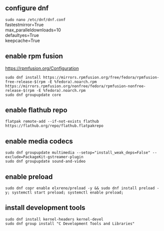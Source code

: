 ## configure dnf

`sudo nano /etc/dnf/dnf.conf`  
fastestmirror=True  
max_paralleldownloads=10  
defaultyes=True  
keepcache=True  

## enable rpm fusion

https://rpmfusion.org/Configuration

`sudo dnf install https://mirrors.rpmfusion.org/free/fedora/rpmfusion-free-release-$(rpm -E %fedora).noarch.rpm https://mirrors.rpmfusion.org/nonfree/fedora/rpmfusion-nonfree-release-$(rpm -E %fedora).noarch.rpm`  
`sudo dnf groupupdate core`

## enable flathub repo

`flatpak remote-add --if-not-exists flathub https://flathub.org/repo/flathub.flatpakrepo`

## enable media codecs

`sudo dnf groupupdate multimedia --setop="install_weak_deps=False" --exclude=PackageKit-gstreamer-plugin`  
`sudo dnf groupupdate sound-and-video`

## enable preload
`sudo dnf copr enable elxreno/preload -y && sudo dnf install preload -y; systemctl start preload; systemctl enable preload;`

## install development tools

`sudo dnf install kernel-headers kernel-devel`  
`sudo dnf group install "C Development Tools and Libraries"`
